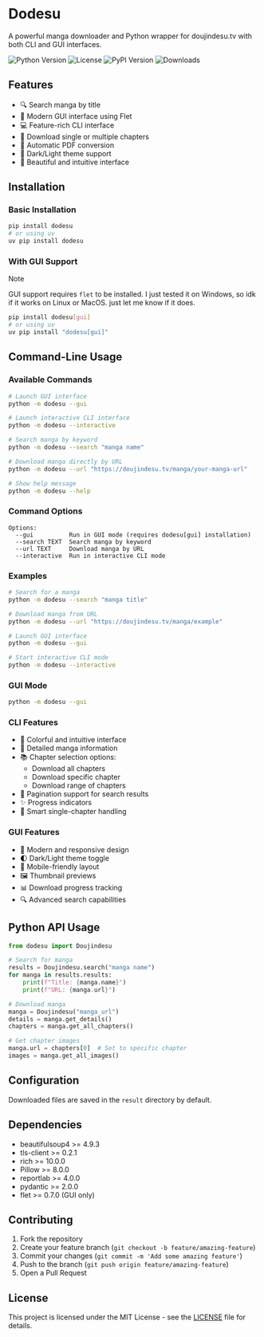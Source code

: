 # Dodesu

A powerful manga downloader and Python wrapper for doujindesu.tv with both CLI and GUI interfaces.

![Python Version](https://img.shields.io/pypi/pyversions/dodesu)
![License](https://img.shields.io/pypi/l/dodesu)
![PyPI Version](https://img.shields.io/pypi/v/dodesu)
![Downloads](https://img.shields.io/pypi/dm/dodesu)

## Features

- 🔍 Search manga by title
- 📱 Modern GUI interface using Flet
- 💻 Feature-rich CLI interface
- 📖 Download single or multiple chapters
- 📑 Automatic PDF conversion
- 🌙 Dark/Light theme support
- 🎨 Beautiful and intuitive interface

## Installation

### Basic Installation
```bash
pip install dodesu
# or using uv
uv pip install dodesu
```

### With GUI Support
> [!NOTE]
> GUI support requires `flet` to be installed.
> I just tested it on Windows, so idk if it works on Linux or MacOS. just let me know if it does.
```bash
pip install dodesu[gui]
# or using uv
uv pip install "dodesu[gui]"
```

## Command-Line Usage

### Available Commands
```bash
# Launch GUI interface
python -m dodesu --gui

# Launch interactive CLI interface
python -m dodesu --interactive

# Search manga by keyword
python -m dodesu --search "manga name"

# Download manga directly by URL
python -m dodesu --url "https://doujindesu.tv/manga/your-manga-url"

# Show help message
python -m dodesu --help
```

### Command Options
```
Options:
  --gui          Run in GUI mode (requires dodesu[gui] installation)
  --search TEXT  Search manga by keyword
  --url TEXT     Download manga by URL
  --interactive  Run in interactive CLI mode
```

### Examples
```bash
# Search for a manga
python -m dodesu --search "manga title"

# Download manga from URL
python -m dodesu --url "https://doujindesu.tv/manga/example"

# Launch GUI interface
python -m dodesu --gui

# Start interactive CLI mode
python -m dodesu --interactive
```

### GUI Mode
```bash
python -m dodesu --gui
```

### CLI Features

- 🎨 Colorful and intuitive interface
- 📄 Detailed manga information
- 📚 Chapter selection options:
  - Download all chapters
  - Download specific chapter
  - Download range of chapters
- 🔄 Pagination support for search results
- ✨ Progress indicators
- 🎯 Smart single-chapter handling

### GUI Features

- 🎨 Modern and responsive design
- 🌓 Dark/Light theme toggle
- 📱 Mobile-friendly layout
- 🖼️ Thumbnail previews
- 📊 Download progress tracking
- 🔍 Advanced search capabilities

## Python API Usage

```python
from dodesu import Doujindesu

# Search for manga
results = Doujindesu.search("manga name")
for manga in results.results:
    print(f"Title: {manga.name}")
    print(f"URL: {manga.url}")

# Download manga
manga = Doujindesu("manga_url")
details = manga.get_details()
chapters = manga.get_all_chapters()

# Get chapter images
manga.url = chapters[0]  # Set to specific chapter
images = manga.get_all_images()
```

## Configuration

Downloaded files are saved in the `result` directory by default.

## Dependencies

- beautifulsoup4 >= 4.9.3
- tls-client >= 0.2.1
- rich >= 10.0.0
- Pillow >= 8.0.0
- reportlab >= 4.0.0
- pydantic >= 2.0.0
- flet >= 0.7.0 (GUI only)

## Contributing

1. Fork the repository
2. Create your feature branch (`git checkout -b feature/amazing-feature`)
3. Commit your changes (`git commit -m 'Add some amazing feature'`)
4. Push to the branch (`git push origin feature/amazing-feature`)
5. Open a Pull Request

## License

This project is licensed under the MIT License - see the [LICENSE](LICENSE) file for details.
